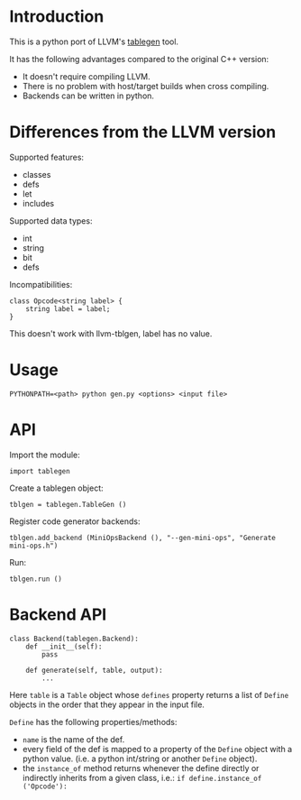 # Introduction

This is a python port of LLVM's [tablegen](https://llvm.org/docs/TableGen/index.html) tool.

It has the following advantages compared to the original C++ version:

- It doesn't require compiling LLVM.
- There is no problem with host/target builds when cross compiling.
- Backends can be written in python.

# Differences from the LLVM version

Supported features:

- classes
- defs
- let
- includes

Supported data types:

- int
- string
- bit
- defs

Incompatibilities:

	class Opcode<string label> {
		string label = label;
	}
This doesn't work with llvm-tblgen, label has no value.

# Usage

	PYTHONPATH=<path> python gen.py <options> <input file>

# API

Import the module:

	import tablegen

Create a tablegen object:

	tblgen = tablegen.TableGen ()

Register code generator backends:

	tblgen.add_backend (MiniOpsBackend (), "--gen-mini-ops", "Generate mini-ops.h")

Run:

	tblgen.run ()

# Backend API

	class Backend(tablegen.Backend):
		def __init__(self):
			pass
		
		def generate(self, table, output):
			...

Here `table` is a `Table` object whose `defines` property returns a list of `Define` objects in the order that they appear in the input file.

`Define` has the following properties/methods:

- `name` is the name of the def.
- every field of the def is mapped to a property of the `Define` object with a python value. (i.e. a python int/string or another `Define` object).
- the `instance_of` method returns whenever the define directly or indirectly inherits from a given class, i.e.: `if define.instance_of ('Opcode'):`
